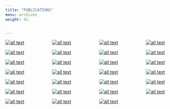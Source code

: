 ```yaml
---
title: "PUBLICATIONS"
menu: archives
weight: 41


---
```



[![all text](../../images/publications/ModularUpdates.jpg )](../../Documents/publications/ModularUpdates.pdf )&ensp;&ensp;&ensp;&ensp;&ensp;&ensp;&ensp;&ensp;&ensp;&ensp;&ensp;&ensp;
[![all text](../../images/publications/VisualConsequence.jpg)](../../Documents/publications/VisualConsequence.pdf)&ensp;&ensp;&ensp;&ensp;&ensp;&ensp;&ensp;&ensp;&ensp;&ensp;&ensp;&ensp;
[![all text](../../images/publications/AversaryDossier.jpg)](../../Documents/publications/AversaryDossier.pdf)&ensp;&ensp;&ensp;&ensp;&ensp;&ensp;&ensp;&ensp;&ensp;&ensp;&ensp;&ensp;
[![all text](../../images/publications/ThreatProfileV8.jpg)](../../Documents/publications/ThreatProfileV8.pdf)  


[![all text](../../images/publications/ConfigManagement.jpg)](../../Documents/publications/ConfigManagement.pdf)&ensp;&ensp;&ensp;&ensp;&ensp;&ensp;&ensp;&ensp;&ensp;&ensp;&ensp;&ensp;
[![all text](../../images/publications/MessageBus.png)](../../Documents/publications/MessageBus.pdf)&ensp;&ensp;&ensp;&ensp;&ensp;&ensp;&ensp;&ensp;&ensp;&ensp;&ensp;&ensp;
[![all text](../../images/publications/ACEThreatProfile.jpg)](../../Documents/publications/ACEThreatProfile.pdf)&ensp;&ensp;&ensp;&ensp;&ensp;&ensp;&ensp;&ensp;&ensp;&ensp;&ensp;&ensp;
[![all text](../../images/publications/ThreatProfileV7.jfif)](../../Documents/publications/ThreatProfileV7.pdf)  


[![all text](../../images/publications/SecureCentral.jfif)](../../Documents/publications/SecureCentral.pdf)&ensp;&ensp;&ensp;&ensp;&ensp;&ensp;&ensp;&ensp;&ensp;&ensp;&ensp;&ensp;
[![all text](../../images/publications/CommSR.png)](../../Documents/publications/CommSR.pdf)&ensp;&ensp;&ensp;&ensp;&ensp;&ensp;&ensp;&ensp;&ensp;&ensp;&ensp;&ensp;
[![all text](../../images/publications/ThreatProfile1.jpg)](../../Documents/publications/ThreatProfile1.pdf)&ensp;&ensp;&ensp;&ensp;&ensp;&ensp;&ensp;&ensp;&ensp;&ensp;&ensp;&ensp;
[![all text](../../images/publications/SecurityFeatures.jpg)](../../Documents/publications/SecurityFeatures.pdf)


[![all text](../../images/publications/VOLTTRON_Scalability-update-final_Page_01.jpg)](https://volttron.org/sites/default/files/publications/VOLTTRON%20Scalability-update-final.pdf)&ensp;&ensp;&ensp;&ensp;&ensp;&ensp;&ensp;&ensp;&ensp;&ensp;&ensp;&ensp;
[![all text](../../images/publications/VOLTTRON_Documentation.jfif)](http://volttron.readthedocs.io/en/develop/index.html)&ensp;&ensp;&ensp;&ensp;&ensp;&ensp;&ensp;&ensp;&ensp;&ensp;&ensp;&ensp;
[![all text](../../images/publications/VOLTTRON_Brochure.jpg)](https://volttron.org/sites/default/files/publications/VOLTTRON_Brochure_V11_WEB.pdf)&ensp;&ensp;&ensp;&ensp;&ensp;&ensp;&ensp;&ensp;&ensp;&ensp;&ensp;&ensp;
[![all text](../../images/publications/TCC_HVAC_Systems.jpg)](http://www.pnnl.gov/main/publications/external/technical_reports/PNNL-26083.pdf)


[![all text](../../images/publications/RenewableIntegrations.jpg)](http://www.pnnl.gov/main/publications/external/technical_reports/PNNL-26082.pdf)&ensp;&ensp;&ensp;&ensp;&ensp;&ensp;&ensp;&ensp;&ensp;&ensp;&ensp;&ensp;
[![all text](../../images/publications/IntelligentLoadControl.jpg)](http://www.pnnl.gov/main/publications/external/technical_reports/PNNL-26034.pdf)&ensp;&ensp;&ensp;&ensp;&ensp;&ensp;&ensp;&ensp;&ensp;&ensp;&ensp;&ensp;
[![all text](../../images/publications/EnergyEfficiencyBuild1.png)](https://volttron.org/sites/default/files/publications/VOLTTRON_buildings_2017.pdf)&ensp;&ensp;&ensp;&ensp;&ensp;&ensp;&ensp;&ensp;&ensp;&ensp;&ensp;&ensp;
[![all text](../../images/publications/SecureEnergyEfficiencyTool.png)](https://volttron.org/sites/default/files/publications/VOLTTRON_security_2017.pdf)


[![all text](../../images/publications/DistributingWithTheGrid.png)](https://volttron.org/sites/default/files/publications/VOLTTRON_gridservices_2017.pdf)&ensp;&ensp;&ensp;&ensp;&ensp;&ensp;&ensp;&ensp;&ensp;&ensp;&ensp;&ensp;
[![all text](../../images/publications/TtM_BuildingGuide.png)](https://volttron.org/sites/default/files/publications/VOLTTRON_Tech_to_Market_report.pdf)&ensp;&ensp;&ensp;&ensp;&ensp;&ensp;&ensp;&ensp;&ensp;&ensp;&ensp;&ensp;
[![all text](../../images/publications/VOLTTRON_2016.jpg)](https://volttron.org/sites/default/files/publications/PNNL-25499_VOLTTRON_2016.pdf)&ensp;&ensp;&ensp;&ensp;&ensp;&ensp;&ensp;&ensp;&ensp;&ensp;&ensp;&ensp;
[![all text](../../images/publications/Overview1.png)](https://volttron.org/sites/default/files/publications/VOLTTRON_Efficient_Grid_2017.pdf)


[![all text](../../images/publications/PlatformReq.jpg)](https://volttron.org/sites/default/files/publications/PNNL-24395.pdf)&ensp;&ensp;&ensp;&ensp;&ensp;&ensp;&ensp;&ensp;&ensp;&ensp;&ensp;&ensp;
[![all text](../../images/publications/TB-BuildingGuide.jpg)](https://volttron.org/sites/default/files/publications/PNNL-23302.pdf)&ensp;&ensp;&ensp;&ensp;&ensp;&ensp;&ensp;&ensp;&ensp;&ensp;&ensp;&ensp;
[![all text](../../images/publications/SmartGridPlatform.jpg)](http://www.ifaamas.org/Proceedings/aamas2013/docs/p1367.pdf)
